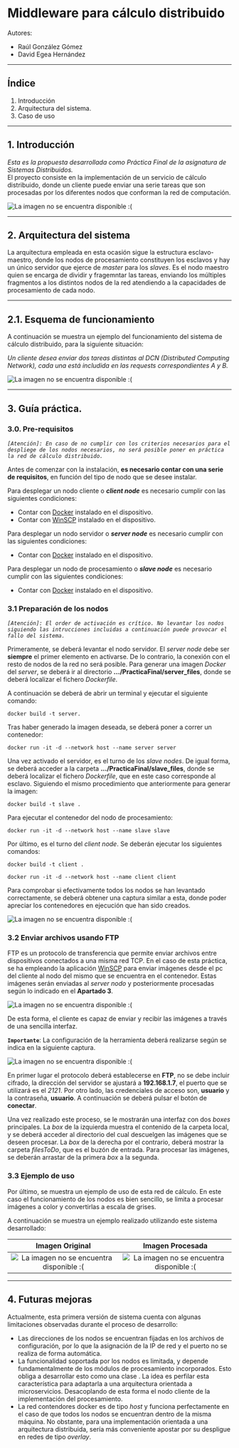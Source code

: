 # **Middleware para cálculo distribuido**

Autores: 
- Raúl González Gómez
- David Egea Hernández
___
## Índice

1. Introducción
2. Arquitectura del sistema.
3. Caso de uso
___
## 1. Introducción
*Esta es la propuesta desarrollada como Práctica Final de la asignatura de Sistemas Distribuidos.*  
El proyecto consiste en la implementación de un servicio de cálculo distribuido, donde un cliente puede enviar una serie tareas que son procesadas por los diferentes nodos que conforman la red de computación. 

![La imagen no se encuentra disponible :(](concept.svg "Concepto de servicio")
___
## 2. Arquitectura del sistema

La arquitectura empleada en esta ocasión sigue la estructura esclavo-maestro, donde los nodos de procesamiento constituyen los esclavos y hay un único servidor que ejerce de *master* para los *slaves*. Es el nodo maestro quien se encarga de dividir y fragemntar las tareas, enviando los múltiples fragmentos a los distintos nodos de la red atendiendo a la capacidades de procesamiento de cada nodo. 

___
## 2.1. Esquema de funcionamiento
A continuación se muestra un ejemplo del funcionamiento del sistema de cálculo distribuido, para la siguiente situación:

*Un cliente desea enviar dos tareas distintas al DCN (Distributed Computing Network), cada una está includida en las requests correspondientes A y B.*

![La imagen no se encuentra disponible :(](diagram-es.svg "Concepto de servicio")
___
## 3. Guía práctica.

### 3.0. Pre-requisitos
*`[Atención]: En caso de no cumplir con los criterios necesarios para el despliege de los nodos necesarios, no será posible poner en práctica la red de cálculo distribuido.`*

Antes de comenzar con la instalación, **es necesario contar con una serie de requisitos**, en función del tipo de nodo que se desee instalar.

Para desplegar un nodo cliente o ***client node*** es necesario cumplir con las siguientes condiciones: 
- Contar con [Docker](https://www.docker.com/) instalado en el dispositivo.
- Contar con [WinSCP](https://winscp.net/eng/index.php?) instalado en el dispositivo.

Para desplegar un nodo servidor o ***server node*** es necesario cumplir con las siguientes condiciones: 
- Contar con [Docker](https://www.docker.com/) instalado en el dispositivo.

Para desplegar un nodo de procesamiento o ***slave node*** es necesario cumplir con las siguientes condiciones: 
- Contar con [Docker](https://www.docker.com/) instalado en el dispositivo.

### 3.1 Preparación de los nodos
*`[Atención]: El order de activación es crítico. No levantar los nodos siguiendo las intrucciones incluidas a continuación puede provocar el fallo del sistema.`*

Primeramente, se deberá levantar el nodo servidor. El *server node* debe ser **siempre** el primer elemento en activarse. De lo contrario, la conexión con el resto de nodos de la red no será posible. Para generar una imagen *Docker* del *server*, se deberá ir al directorio **.../PracticaFinal/server_files**, donde se deberá localizar el fichero *Dockerfile*.

A continuación se deberá de abrir un terminal y ejecutar el siguiente comando:
```
docker build -t server.
````

Tras haber generado la imagen deseada, se deberá poner a correr un contenedor:
````
docker run -it -d --network host --name server server
````

Una vez activado el servidor, es el turno de los *slave nodes*. De igual forma, se deberá acceder a la carpeta **.../PracticaFinal/slave_files**, donde se deberá localizar el fichero *Dockerfile*, que en este caso corresponde al esclavo. Siguiendo el mismo procedimiento que anteriormente para generar la imagen:
```
docker build -t slave .
```

Para ejecutar el contenedor del nodo de procesamiento:
```
docker run -it -d --network host --name slave slave
```

Por último, es el turno del *client node*. Se deberán ejecutar los siguientes comandos:
```
docker build -t client .
```
```
docker run -it -d --network host --name client client
```

Para comprobar si efectivamente todos los nodos se han levantado correctamente, se deberá obtener una captura similar a esta, donde poder apreciar los contenedores en ejecución que han sido creados.

![La imagen no se encuentra disponible :(](containers.png "[Portainer] Running containers.")

### 3.2 Enviar archivos usando FTP

FTP es un protocolo de transferencia que permite enviar archivos entre dispositivos conectados a una misma red TCP. En el caso de esta práctica, se ha empleando la aplicación [WinSCP](https://winscp.net/eng/index.php?) para enviar imágenes desde el pc del cliente al nodo del mismo que se encuentra en el contenedor. Estas imágenes serán enviadas al *server nodo* y posteriormente procesadas según lo indicado en el **Apartado 3**. 

![La imagen no se encuentra disponible :(](winscp_show.png "[WinSCP] Ejemplo de uso.")

De esta forma, el cliente es capaz de enviar y recibir las imágenes a través de una sencilla interfaz.

**`Importante`**: La configuración de la herramienta deberá realizarse según se indica en la siguiente captura.

![La imagen no se encuentra disponible :(](winscp_log.png "[WinSCP] Iniciar sesión.")

En primer lugar el protocolo deberá establecerse en **FTP**, no se debe incluir cifrado, la dirección del servidor se ajustará a **192.168.1.7**, el puerto que se utilizará es el *2121*. Por otro lado, las credenciales de acceso son, **usuario** y la contraseña, **usuario**. A continuación se deberá pulsar el botón de **conectar**.

Una vez realizado este proceso, se le mostrarán una interfaz con dos *boxes* principales. La *box* de la izquierda muestra el contenido de la carpeta local, y se deberá acceder al directorio del cual descuelgen las imágenes que se deseen procesar. La *box* de la derecha por el contrario, deberá mostrar la carpeta *filesToDo*, que es el buzón de entrada. Para procesar las imágenes, se deberán arrastar de la primera *box* a la segunda. 

### 3.3 Ejemplo de uso

Por último, se muestra un ejemplo de uso de esta red de cálculo. En este caso el funcionamiento de los nodos es bien sencillo, se limita a procesar imágenes a color y convertirlas a escala de grises. 

A continuación se muestra un ejemplo realizado utilizando este sistema desarrollado:

Imagen Original           |  Imagen Procesada
:-------------------------:|:-------------------------:
![La imagen no se encuentra disponible :(](example.jpg "[WinSCP] Imagen original.")  |  ![La imagen no se encuentra disponible :(](example_processed.jpg "[WinSCP] Imagen procesada.")
---
## 4. Futuras mejoras

Actualmente, esta primera versión de sistema cuenta con algunas limitaciones observadas durante el proceso de desarrollo:

- Las direcciones de los nodos se encuentran fijadas en los archivos de configuración, por lo que la asignación de la IP de red y el puerto no se realiza de forma automática. 
- La funcionalidad soportada por los nodos es limitada, y depende fundamentalmente de los módulos de procesamiento incorporados. Esto obliga a desarrollar esto como una clase . La idea es perfilar esta característica para adaptarla a una arquitectura orientada a microservicios. Desacoplando de esta forma el nodo cliente de la implementación del procesamiento. 
- La red contendores docker es de tipo *host* y funciona perfectamente en el caso de que todos los nodos se encuentran dentro de la misma máquina. No obstante, para una implementación orientada a una arquitectura distribuida, sería más conveniente apostar por su despligue en redes de tipo *overlay*. 